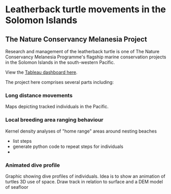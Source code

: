 # Leatherback turtle movements in the Solomon Islands 

## The Nature Conservancy Melanesia Project

Research and management of the leatherback turtle is one of The Nature Conservancy Melanesia Programme's flagship marine conservation projects in the Solomon Islands in the south-western Pacific.

View the [Tableau dashboard here](https://public.tableau.com/app/profile/mark.ziembicki/viz/LeatherbackLifeCycle/Story1?publish=yes).


The project here comprises several parts including: 


### Long distance movements 
Maps depicting tracked individuals in the Pacific. 


### Local breeding area ranging behaviour
Kernel density analyses of "home range" areas around nesting beaches
- list steps
- generate python code to repeat steps for individuals
-


### Animated dive profile 
Graphic showing dive profiles of individuals. Idea is to show an animation of turtles 3D use of space. Draw track in relation to surface and a DEM model of seafloor



